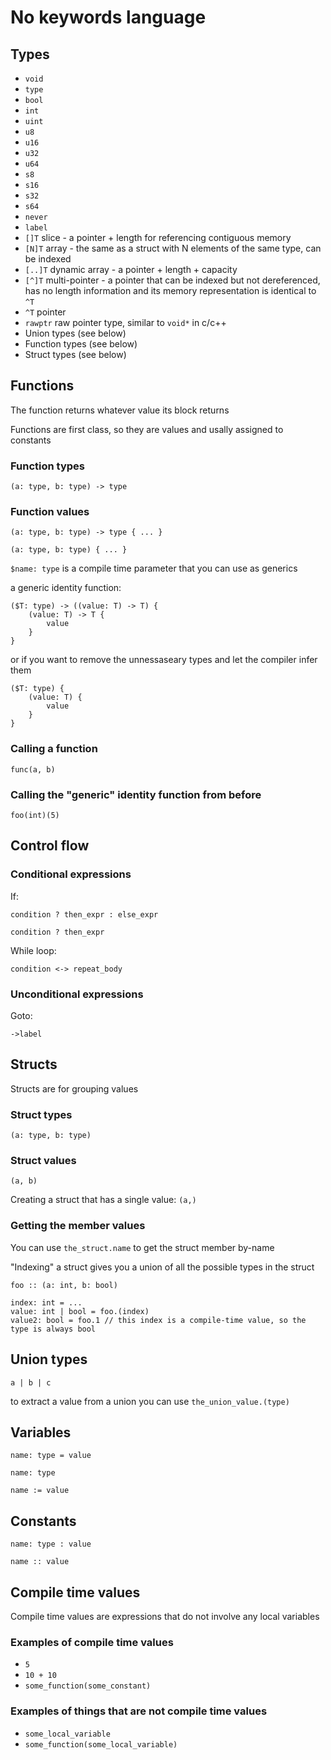 # No keywords language

## Types
- `void`
- `type`
- `bool`
- `int`
- `uint`
- `u8`
- `u16`
- `u32`
- `u64`
- `s8`
- `s16`
- `s32`
- `s64`
- `never`
- `label`
- `[]T` slice - a pointer + length for referencing contiguous memory
- `[N]T` array - the same as a struct with N elements of the same type, can be indexed
- `[..]T` dynamic array - a pointer + length + capacity
- `[^]T` multi-pointer - a pointer that can be indexed but not dereferenced, has no length information and its memory representation is identical to `^T`
- `^T` pointer
- `rawptr` raw pointer type, similar to `void*` in c/c++
- Union types (see below)
- Function types (see below)
- Struct types (see below)

## Functions

The function returns whatever value its block returns

Functions are first class, so they are values and usally assigned to constants

### Function types
`(a: type, b: type) -> type`

### Function values
`(a: type, b: type) -> type { ... }`

`(a: type, b: type) { ... }`

`$name: type` is a compile time parameter that you can use as generics

a generic identity function:

```
($T: type) -> ((value: T) -> T) {
    (value: T) -> T {
        value
    }
}
```

or if you want to remove the unnessaseary types and let the compiler infer them

```
($T: type) {
    (value: T) {
        value
    }
}
```

### Calling a function
`func(a, b)`

### Calling the "generic" identity function from before
`foo(int)(5)`

## Control flow

### Conditional expressions

If:

`condition ? then_expr : else_expr`

`condition ? then_expr`

While loop:

`condition <-> repeat_body`

### Unconditional expressions

Goto:

`->label`

## Structs

Structs are for grouping values

### Struct types
`(a: type, b: type)`

### Struct values
`(a, b)`

Creating a struct that has a single value: `(a,)`

### Getting the member values

You can use `the_struct.name` to get the struct member by-name

"Indexing" a struct gives you a union of all the possible types in the struct

```
foo :: (a: int, b: bool)

index: int = ...
value: int | bool = foo.(index)
value2: bool = foo.1 // this index is a compile-time value, so the type is always bool
```

## Union types

`a | b | c`

to extract a value from a union you can use `the_union_value.(type)`

## Variables
`name: type = value`

`name: type`

`name := value`

## Constants

`name: type : value`

`name :: value`

## Compile time values

Compile time values are expressions that do not involve any local variables

### Examples of compile time values
- `5`
- `10 + 10`
- `some_function(some_constant)`

### Examples of things that are not compile time values
- `some_local_variable`
- `some_function(some_local_variable)`
